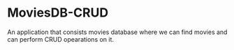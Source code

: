 # MoviesDB-CRUD
An application that consists movies database where we can find movies and can perform CRUD opearations on it.
